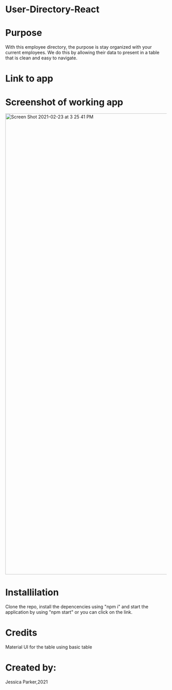 # User-Directory-React

# Purpose
With this employee directory, the purpose is stay organized with your current employees. We do this by allowing their data to present in a table that is clean and easy to navigate. 


# Link to app


# Screenshot of working app
<img width="1440" alt="Screen Shot 2021-02-23 at 3 25 41 PM" src="https://user-images.githubusercontent.com/68556793/108910388-66f48f80-75eb-11eb-8d36-f2ee6aa40efc.png">



# Installilation 
Clone the repo, install the depencencies using "npm i" and start the application by using "npm start" or you can click on the link.

# Credits
Material UI for the table using basic table 

# Created by: 
Jessica Parker,2021
